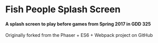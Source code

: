 # Fish People Splash Screen
#### A splash screen to play before games from Spring 2017 in GDD 325

Originally forked from the Phaser + ES6 + Webpack project on GitHub
